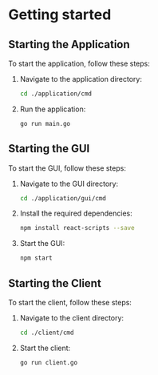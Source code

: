 # Getting started

## Starting the Application

To start the application, follow these steps:

1. Navigate to the application directory:
    ```sh
    cd ./application/cmd
    ```
2. Run the application:
    ```sh
    go run main.go
    ```

## Starting the GUI

To start the GUI, follow these steps:

1. Navigate to the GUI directory:
    ```sh
    cd ./application/gui/cmd
    ```
2. Install the required dependencies:
    ```sh
    npm install react-scripts --save
    ```
3. Start the GUI:
    ```sh
    npm start
    ```
    
## Starting the Client

To start the client, follow these steps:

1. Navigate to the client directory:
    ```sh
    cd ./client/cmd
    ```
2. Start the client:
    ```sh
    go run client.go
    ```
